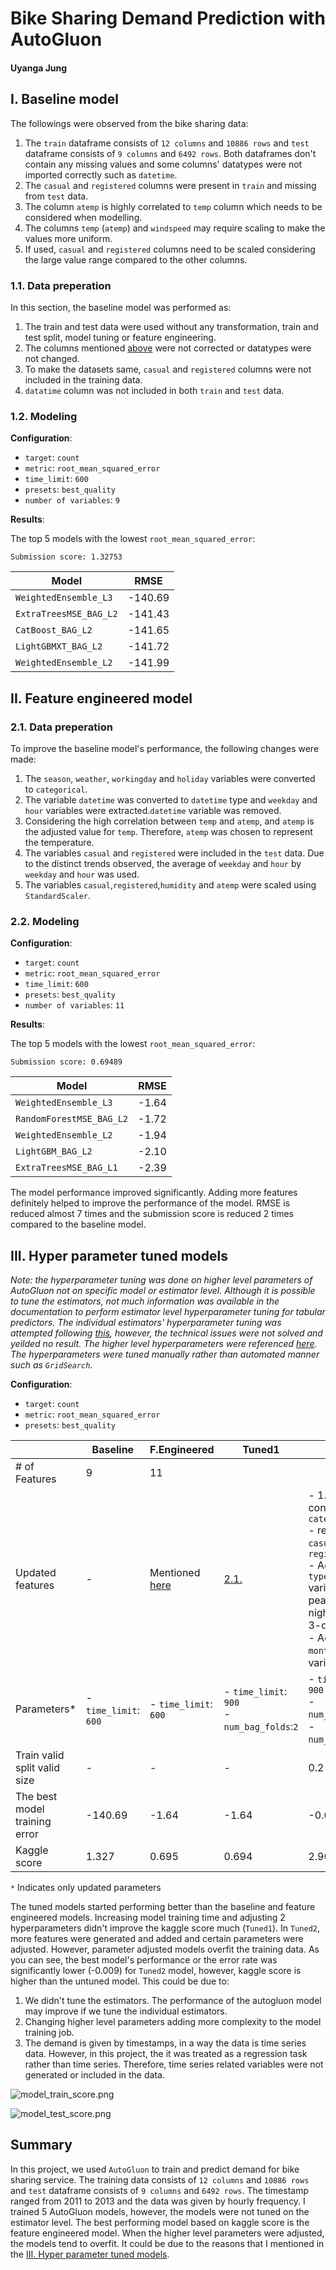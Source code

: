 # Bike Sharing Demand Prediction with AutoGluon
#### Uyanga Jung

## I. Baseline model

The followings were observed from the bike sharing data:

1. The `train` dataframe consists of `12 columns` and `10886 rows` and `test` dataframe consists of `9 columns` and `6492 rows`. Both dataframes don't contain any missing values and some columns' datatypes were not imported correctly such as `datetime`. 
1. The `casual` and `registered` columns were present in `train` and missing from `test` data. 
1. The column `atemp` is highly correlated to `temp` column which needs to be considered when modelling.
1. The columns `temp` (`atemp`) and `windspeed` may require scaling to make the values more uniform.
1. If used, `casual` and `registered` columns need to be scaled considering the large value range compared to the other columns.

### 1.1. Data preperation

In this section, the baseline model was performed as:

1. The train and test data were used without any transformation, train and test split, model tuning or feature engineering.
1. The columns mentioned [above](#data-description) were not corrected or datatypes were not changed.
1. To make the datasets same, `casual` and `registered` columns were not included in the training data.
1. `datatime` column was not included in both `train` and `test` data.

### 1.2. Modeling

__Configuration__:

- `target`: `count`
- `metric`: `root_mean_squared_error`
- `time_limit`: `600`
- `presets`: `best_quality`
- `number of variables`: `9`

__Results__:

The top 5 models with the lowest `root_mean_squared_error`:

`Submission score: 1.32753`

| Model | RMSE |
|---|---|
| `WeightedEnsemble_L3` | -140.69 |
| `ExtraTreesMSE_BAG_L2` | -141.43 |
| `CatBoost_BAG_L2` | -141.65 |
| `LightGBMXT_BAG_L2` | -141.72 |
| `WeightedEnsemble_L2` | -141.99 |


## II. Feature engineered model

### 2.1. Data preperation

To improve the baseline model's performance, the following changes were made:

1. The `season`, `weather`, `workingday` and `holiday` variables were converted to `categorical`.
1. The variable `datetime` was converted to `datetime` type and `weekday` and `hour` variables were extracted.`datetime` variable was removed.
1. Considering the high correlation between `temp` and `atemp`, and `atemp` is the adjusted value for `temp`. Therefore, `atemp` was chosen to represent the temperature.
1. The variables `casual` and `registered` were included in the `test` data. Due to the distinct trends observed, the average of `weekday` and `hour` by `weekday` and `hour` was used.
1. The variables `casual`,`registered`,`humidity` and `atemp` were scaled using `StandardScaler`.


### 2.2. Modeling

__Configuration__:

- `target`: `count`
- `metric`: `root_mean_squared_error`
- `time_limit`: `600`
- `presets`: `best_quality`
- `number of variables`: `11`

__Results__:

The top 5 models with the lowest `root_mean_squared_error`:

`Submission score: 0.69489`

| Model | RMSE |
|---|---|
| `WeightedEnsemble_L3` | -1.64 |
| `RandomForestMSE_BAG_L2` | -1.72 |
| `WeightedEnsemble_L2` | -1.94 |
| `LightGBM_BAG_L2` | -2.10 |
| `ExtraTreesMSE_BAG_L1` | -2.39 |


The model performance improved significantly. Adding more features definitely helped to improve the performance of the model. RMSE is reduced almost 7 times and the submission score is reduced 2 times compared to the baseline model.

## III. Hyper parameter tuned models

_Note: the hyperparameter tuning was done on higher level parameters of AutoGluon not on specific model or estimator level. Although it is possible to tune the estimators, not much information was available in the documentation to perform estimator level hyperparameter tuning for tabular predictors. The individual estimators' hyperparameter tuning was attempted following [this](https://auto.gluon.ai/stable/tutorials/tabular_prediction/tabular-indepth.html), however, the technical issues were not solved and yeilded no result. The higher level hyperparameters were referenced [here](https://docs.aws.amazon.com/sagemaker/latest/dg/autogluon-tabular-hyperparameters.html). The hyperparameters were tuned manually rather than automated manner such as `GridSearch`._

__Configuration__:

- `target`: `count`
- `metric`: `root_mean_squared_error`
- `presets`: `best_quality`


|  | Baseline | F.Engineered | Tuned1 | Tuned2 | Tuned3 | 
|---|---|---|---|---|---|
| # of Features | 9 | 11 | | | |
| Updated features | - | Mentioned [here](#2-1-data-preperation) | [2.1.](#2-1-data-preperation) | - 1. `weekday` converted to `categorical` <br /> - removed `casual` and `registered` <br /> - Added `type_hour` variable: 1-peak hour, 2-night time, and 3-day time <br /> - Added `year`, `month`, `day` variables| The same as Tuned2 |
| Parameters* | - `time_limit`: `600` | - `time_limit`: `600` | - `time_limit`: `900` <br /> - `num_bag_folds`:`2` | - `time_limit`: `900` <br /> - `num_bag_folds`:`2` <br /> -`num_bag_sets`:`2` | - `time_limit`: `900` <br /> - `num_bag_folds`:`3` <br /> -`num_bag_sets`:`3` <br /> - `num_stack_levels`:`1` |
| Train valid split valid size | - | - | - | 0.2 | 0.2 |
| The best model training error | -140.69 | -1.64 | -1.64 | -0.009 | -0.009 |
| Kaggle score | 1.327 | 0.695 | 0.694 | 2.965 | 3.031 |

`*` Indicates only updated parameters

The tuned models started performing better than the baseline and feature engineered models. Increasing model training time and adjusting 2 hyperparameters didn't improve the kaggle score much (`Tuned1`). In `Tuned2`, more features were generated and added and certain parameters were adjusted. However, parameter adjusted models overfit the training data. As you can see, the best model's performance or the error rate was significantly lower (-0.009) for `Tuned2` model, however, kaggle score is higher than the untuned model. This could be due to:

1. We didn't tune the estimators. The performance of the autogluon model may improve if we tune the individual estimators.
1. Changing higher level parameters adding more complexity to the model training job.
1. The demand is given by timestamps, in a way the data is time series data. However, in this project, the it was treated as a regression task rather than time series. Therefore, time series related variables were not generated or included in the data.

![model_train_score.png](model_train_score.png)

![model_test_score.png](model_test_score.png)


## Summary

In this project, we used `AutoGluon` to train and predict demand for bike sharing service. The training data consists of `12 columns` and `10886 rows` and `test` dataframe consists of `9 columns` and `6492 rows`. The timestamp ranged from 2011 to 2013 and the data was given by hourly frequency. I trained 5 AutoGluon models, however, the models were not tuned on the estimator level. The best performing model based on kaggle score is the feature engineered model. When the higher level parameters were adjusted, the models tend to overfit. It could be due to the reasons that I mentioned in the [III. Hyper parameter tuned models](iii-hyper-parameter-tuned-models).
